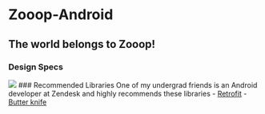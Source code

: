 # Zooop-Android
## The world belongs to Zooop!
### Design Specs
<img src="design_spec/zooop\ app\ workflow.p"/>
### Recommended Libraries
One of my undergrad friends is an Android developer at Zendesk and highly recommends these libraries
- <a href="http://square.github.io/retrofit/">Retrofit</a>
- <a href="http://jakewharton.github.io/butterknife/">Butter knife</a>
